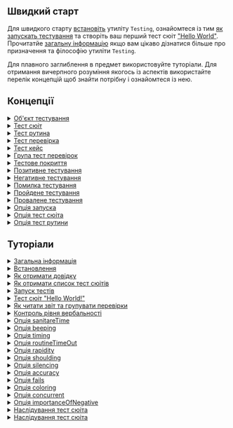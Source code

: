## Швидкий старт

Для швидкого старту [встановіть](<./tutorial/Installation.md>) утиліту `Testing`, ознайомтеся із тим [як запускать тестування](<./tutorial/Running.md>) та створіть ваш перший тест сюіт ["Hello World"](<./tutorial/HelloWorld.md>). Прочитатйе [загальну інформацію](<./tutorial/Abstract.md>) якщо вам цікаво дізнатися більше про призначення та філософію утиліти `Testing`.

Для плавного заглиблення в предмет використовуйте туторіали. Для отримання вичерпного розуміння якогось із аспектів використайте перелік концепцій щоб знайти потрібну і ознайомтеся із нею.

## Концепції

<details><summary><a href="./concept/TestObject.md">
      Об'єкт тестування
  </a></summary>
  Об'єкт тестування - система, коректна робота, якої тестується.
</details>
<details><summary><a href="./concept/TestSuite.md">
      Тест сюіт
  </a></summary>
  Тест сюіт ( тестовий комлект, тестовий набір ) - це набір тест рутин, та тестових данних для тестування об'єкту тестування.
</details>
<details><summary><a href="./concept/TestRoutine.md">
      Тест рутина
  </a></summary>
  Тест рутина - рутина ( функція, метод ) розроблена для тестування, якогось із аспектів об'кту тестування. Тест сюіт розбивається на тест рутини, кожна із котрих виконується незалежно одна від одної. Інструкції тест рутини виконується послідовно та містять в собі тест перевірки, котрі можуть об'єднуватися в тест кейси та можуть мати опис.
</details>
<details><summary><a href="./concept/TestCheck.md">
      Тест перевірка
  </a></summary>
  Тест перевірка - очікування розробника стосовно поведінки об'єкту, що тестується виражене якоюсь умовою. Це найнижча структурна одиниця тестування.
</details>
<details><summary><a href="./concept/TestCase.md">
      Тест кейс
  </a></summary>
  Тест кейс або група тест перевірок - це одна або декілька тест перевірок із супровідним кодом поєднаних в логічну структурну одиницю для перевірки функціональності якогось аспекту об'єкту, що тестується.
</details>
<details><summary><a href="./concept/TestCase.md">
      Група тест перевірок
  </a></summary>
  Тест кейс або група тест перевірок - це одна або декілька тест перевірок із супровідним кодом поєднаних в логічну структурну одиницю для перевірки функціональності якогось аспекту об'єкту, що тестується.
</details>
<details><summary><a href="./concept/TestCoverage.md">
      Тестове покриття
  </a></summary>
  Тестове покриття — метрика тестування програмного забезпечення, що визначається відсотком тестованого вихідного коду програми.
</details>
<details><summary><a href="./concept/TestCheck.md#Позитивне-тестування">
      Позитивне тестування
  </a></summary>
  Тестування коректності роботи об'єкта тестування за нормальних умов, при відсутності помилок в вхідних даних та нормальному стані.
</details>
<details><summary><a href="./concept/TestCheck.md#Негативне-тестування">
      Негативне тестування
  </a></summary>
  Тестування коректності обробки об'єктом тестування помилкових даних чи помилкового стану.
</details>

<details><summary><a href="./concept/TestingStatus.md#Помилка-тестування">
      Помилка тестування
  </a></summary>
  Параметр для керування процесом тестування, який передається через команду запуску. Опції тестування застосовується до кожного тест сюіта.
</details>
<details><summary><a href="./concept/TestingStatus.md#Пройдене-тестування">
      Пройдене тестування
  </a></summary>
  Параметр для керування процесом тестування, який передається через команду запуску. Опції тестування застосовується до кожного тест сюіта.
</details>
<details><summary><a href="./concept/TestingStatus.md#Провалене-тестування">
      Провалене тестування
  </a></summary>
  Параметр для керування процесом тестування, який передається через команду запуску. Опції тестування застосовується до кожного тест сюіта.
</details>

<details><summary><a href="./concept/TestOption.md#Опція-запуска">
      Опція запуска
  </a></summary>
  Параметр для керування процесом тестування, який передається через команду запуску. Опції тестування застосовується до кожного тест сюіта.
</details>
<details><summary><a href="./concept/TestOption.md#Опція-тест-сюіта">
      Опція тест сюіта
  </a></summary>
  Параметр для керування процесом тестування, який вказується в коді визначення тест сюіта. Такі опції переписують значення за замовучуванням і, в свою чергу, можуть бути переписані опціями запуску.
</details>
<details><summary><a href="./concept/TestOption.md#Опція-тест-рутини">
      Опція тест рутини
  </a></summary>
  Параметр для керування процесом тестування заданий в окремій тест рутині.
</details>

## Туторіали

<details><summary><a href="./tutorial/Abstract.md">
      Загальна інформація
  </a></summary>
  Загальна інформація про утиліту Testing.
</details>
<details><summary><a href="./tutorial/Installation.md">
      Встановлення
  </a></summary>
  Процедура встановлення утиліти Testing.
</details>
<details><summary><a href="./tutorial/Help.md">
      Як отримати довідку
  </a></summary>
  Як отримати загальну довідку.
</details>
<details><summary><a href="./tutorial/HelpSuitesList.md">
      Як отримати список тест сюітів
  </a></summary>
  Як отримати інформацію про тест-сюіти.
</details>
<details><summary><a href="./tutorial/Running.md">
      Запуск тестів
  </a></summary>
  Як запускати тестування окремих тест сюітів та тестування скопом.
</details>
<details><summary><a href="./tutorial/HelloWorld.md">
      Тест сюіт "Hello World!"
  </a></summary>
  Створення простого тест сюіта.
</details>
<details><summary><a href="./tutorial/Report.md">
      Як читати звіт та групувати перевірки
  </a></summary>
  Як читати звіт тестування та групувати тест перевірки в групи та тест кейси. Як опис відображається в звіті.
</details>
<details><summary><a href="./tutorial/Verbosity.md">
      Контроль рівня вербальності
  </a></summary>
  Зміна кількості виведеної інформації опцією verbosity.
</details>
<details><summary><a href="./tutorial/OptionSanitareTime.md">
      Опція sanitareTime
  </a></summary>
  Регулювання часу на завершення виконання асинхронних перевірок.
</details>
<details><summary><a href="./tutorial/OptionBeeping.md">
      Опція beeping
  </a></summary>
  Сигналізація про закінчення тестування.
</details>
<details><summary><a href="./tutorial/OptionTiming.md">
      Опція timing
  </a></summary>
  Ввімкнення підрахунку часу тестування.
</details>
<details><summary><a href="./tutorial/OptionRoutineTimeOut.md">
      Опція routineTimeOut
  </a></summary>
  Як задати час на виконання тест рутини.
</details>
<details><summary><a href="./tutorial/OptionRapidity.md">
      Опція rapidity
  </a></summary>
  Як встановити пріоритет виконання тест рутини та керувати проходженням тестування.
</details>
<details><summary><a href="./tutorial/OptionShoulding.md">
      Опція shoulding
  </a></summary>
  Як вимкнути перевірки з should*.
</details>
<details><summary><a href="./tutorial/OptionSilencing.md">
      Опція silencing
  </a></summary>
  Фільтрування звіту тестування від сторонніх включень.
</details>
<details><summary><a href="./tutorial/OptionAccuracy.md">
      Опція accuracy
  </a></summary>
  Як врахувати точність обчислень при порівнянні числових значень.
</details>
<details><summary><a href="./tutorial/OptionFails.md">
      Опція fails
  </a></summary>
  Як завершити тестування при досягненні деякого числа провалених тестів.
</details>
<details><summary><a href="./tutorial/OptionColoring.md">
      Опція coloring
  </a></summary>
  Використання кольорового звіту.
</details>
<details><summary><a href="./tutorial/OptionConcurrent.md">
      Опція concurrent
  </a></summary>
  Як запустити паралельне виконання тест сюітів.
</details>
<details><summary><a href="./tutorial/OptionImportanceOfNegative.md">
      Опція importanceOfNegative
  </a></summary>
  Як отримати більше інформації про провалені тести.
</details>
<details><summary><a href="./tutorial/SuiteInheritance.md">
      Наслідування тест сюіта
  </a></summary>
  Наслідування одного тест сюіта іншим.
</details>
<details><summary><a href="./tutorial/SuiteInheritance.md">
      Наслідування тест сюіта
  </a></summary>
  Як використовувати наслідування від декількох тест сюітів.
</details>